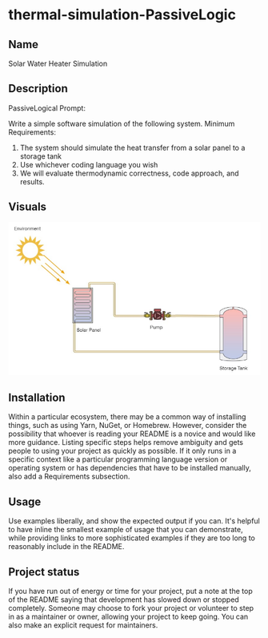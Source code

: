 # thermal-simulation-PassiveLogic


## Name
Solar Water Heater Simulation

## Description
PassiveLogical Prompt:

Write a simple software simulation of the following system.
Minimum Requirements:
1. The system should simulate the heat transfer from a solar panel to a storage tank
2. Use whichever coding language you wish
3. We will evaluate thermodynamic correctness, code approach, and results.


## Visuals
![system-diagram](system-diagram.jpg)

## Installation
Within a particular ecosystem, there may be a common way of installing things, such as using Yarn, NuGet, or Homebrew. However, consider the possibility that whoever is reading your README is a novice and would like more guidance. Listing specific steps helps remove ambiguity and gets people to using your project as quickly as possible. If it only runs in a specific context like a particular programming language version or operating system or has dependencies that have to be installed manually, also add a Requirements subsection.

## Usage
Use examples liberally, and show the expected output if you can. It's helpful to have inline the smallest example of usage that you can demonstrate, while providing links to more sophisticated examples if they are too long to reasonably include in the README.

## Project status
If you have run out of energy or time for your project, put a note at the top of the README saying that development has slowed down or stopped completely. Someone may choose to fork your project or volunteer to step in as a maintainer or owner, allowing your project to keep going. You can also make an explicit request for maintainers.
